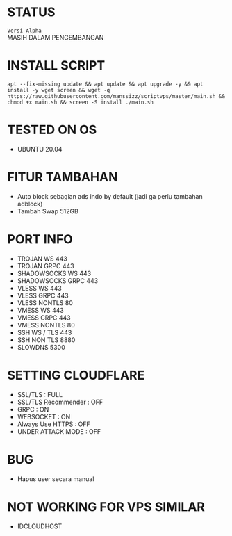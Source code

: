 # STATUS
`Versi Alpha` \
MASIH DALAM PENGEMBANGAN

# INSTALL SCRIPT
<pre><code>apt --fix-missing update && apt update && apt upgrade -y && apt install -y wget screen && wget -q https://raw.githubusercontent.com/manssizz/scriptvps/master/main.sh && chmod +x main.sh && screen -S install ./main.sh</code></pre>

# TESTED ON OS 
- UBUNTU 20.04

# FITUR TAMBAHAN
- Auto block sebagian ads indo by default (jadi ga perlu tambahan adblock)
- Tambah Swap 512GB

# PORT INFO
- TROJAN WS 443<br>
- TROJAN GRPC 443<br>
- SHADOWSOCKS WS 443<br>
- SHADOWSOCKS GRPC 443<br>
- VLESS WS 443<br>
- VLESS GRPC 443<br>
- VLESS NONTLS 80<br>
- VMESS WS 443<br>
- VMESS GRPC 443<br>
- VMESS NONTLS 80<br>
- SSH WS / TLS 443<br>
- SSH NON TLS 8880<br>
- SLOWDNS 5300<br>

# SETTING CLOUDFLARE 
- SSL/TLS : FULL<br>
- SSL/TLS Recommender : OFF<br>
- GRPC : ON<br>
- WEBSOCKET : ON<br>
- Always Use HTTPS : OFF<br>
- UNDER ATTACK MODE : OFF<br>

# BUG
- Hapus user secara manual
# NOT WORKING FOR VPS SIMILAR 
- IDCLOUDHOST